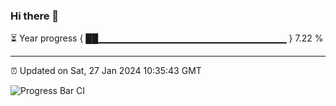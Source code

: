 ### Hi there 👋

⏳ Year progress { ██▁▁▁▁▁▁▁▁▁▁▁▁▁▁▁▁▁▁▁▁▁▁▁▁▁▁▁▁ } 7.22 %

---

⏰ Updated on Sat, 27 Jan 2024 10:35:43 GMT

![Progress Bar CI](https://github.com/IshwaranRudhara/GIT-ACTION/workflows/Progress%20Bar%20CI/badge.svg)

